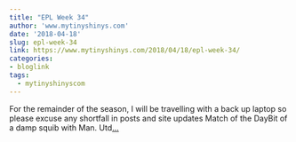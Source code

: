 ```yaml
---
title: "EPL Week 34"
author: 'www.mytinyshinys.com'
date: '2018-04-18'
slug: epl-week-34
link: https://www.mytinyshinys.com/2018/04/18/epl-week-34/
categories:
- bloglink
tags:
  - mytinyshinyscom
---
```


For the remainder of the season, I will be travelling with a back up laptop so please excuse any shortfall in posts and site updates Match of the DayBit of a damp squib with Man. Utd[... <i class="fas fa-external-link-alt"></i>](https://www.mytinyshinys.com/2018/04/18/epl-week-34/)

